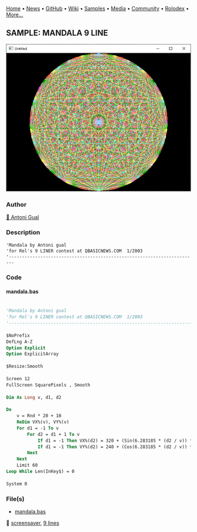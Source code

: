 [Home](https://qb64.com) • [News](../../news.md) • [GitHub](../../github.md) • [Wiki](../../wiki.md) • [Samples](../../samples.md) • [Media](../../media.md) • [Community](../../community.md) • [Rolodex](../../rolodex.md) • [More...](../../more.md)

## SAMPLE: MANDALA 9 LINE

![screenshot.png](img/screenshot.png)

### Author

[🐝 Antoni Gual](../antoni-gual.md) 

### Description

```text
'Mandala by Antoni gual
'for Rel's 9 LINER contest at QBASICNEWS.COM  1/2003
'------------------------------------------------------------------------
```

### Code

#### mandala.bas

```vb

'Mandala by Antoni gual
'for Rel's 9 LINER contest at QBASICNEWS.COM  1/2003
'------------------------------------------------------------------------

$NoPrefix
DefLng A-Z
Option Explicit
Option ExplicitArray

$Resize:Smooth

Screen 12
FullScreen SquarePixels , Smooth

Dim As Long v, d1, d2

Do
    v = Rnd * 20 + 10
    ReDim VX%(v), VY%(v)
    For d1 = -1 To v
        For d2 = d1 + 1 To v
            If d1 = -1 Then VX%(d2) = 320 + (Sin(6.283185 * (d2 / v)) * 239) Else Line (VX%(d1), VY%(d1))-(VX%(d2), VY%(d2)), (v Mod 16) + 1
            If d1 = -1 Then VY%(d2) = 240 + (Cos(6.283185 * (d2 / v)) * 239)
        Next
    Next
    Limit 60
Loop While Len(InKey$) = 0

System 0

```

### File(s)

* [mandala.bas](src/mandala.bas)

🔗 [screensaver](../screensaver.md), [9 lines](../9-lines.md)
